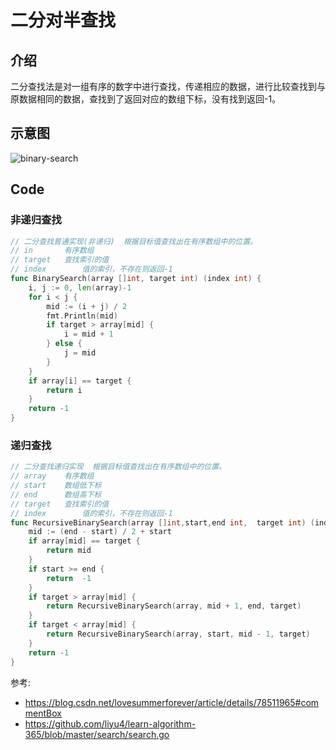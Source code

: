 # 二分对半查找

## 介绍
二分查找法是对一组有序的数字中进行查找，传递相应的数据，进行比较查找到与原数据相同的数据，查找到了返回对应的数组下标，没有找到返回-1。


## 示意图
![binary-search](https://images2015.cnblogs.com/blog/461877/201607/461877-20160721092729169-843824718.gif)

## Code

### 非递归查找
```go
// 二分查找普通实现(非递归)  根据目标值查找出在有序数组中的位置。
// in 		有序数组
// target	查找索引的值
// index    	值的索引，不存在则返回-1
func BinarySearch(array []int, target int) (index int) {
	i, j := 0, len(array)-1
	for i < j {
		mid := (i + j) / 2
		fmt.Println(mid)
		if target > array[mid] {
			i = mid + 1
		} else {
			j = mid
		}
	}
	if array[i] == target {
		return i
	}
	return -1
}

```

### 递归查找
```go
// 二分查找递归实现  根据目标值查找出在有序数组中的位置。
// array 	有序数组
// start	数组低下标
// end		数组高下标
// target	查找索引的值
// index    	值的索引，不存在则返回-1
func RecursiveBinarySearch(array []int,start,end int,  target int) (index int) {
	mid := (end - start) / 2 + start
	if array[mid] == target {
		return mid
	}
	if start >= end {
		return  -1
	}
	if target > array[mid] {
		return RecursiveBinarySearch(array, mid + 1, end, target)
	}
	if target < array[mid] {
		return RecursiveBinarySearch(array, start, mid - 1, target)
	}
	return -1
}
```
参考: 
* https://blog.csdn.net/lovesummerforever/article/details/78511965#commentBox
* https://github.com/liyu4/learn-algorithm-365/blob/master/search/search.go
